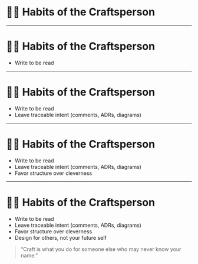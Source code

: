 # 🧑‍🎨 Habits of the Craftsperson

<!-- 
This section brings the session full circle by highlighting the everyday behaviors that embody software craftsmanship.
These are not tools or techniques—they’re habits of mind and practice.
The mindset: write for others, leave behind clarity, and choose elegance through simplicity.
-->

---

# 🧑‍🎨 Habits of the Craftsperson

- Write to be read  
<!-- Code is a form of communication. Prioritize clarity over cleverness.
Ask yourself: would a stranger understand what this does and why it matters? -->

---

# 🧑‍🎨 Habits of the Craftsperson

- Write to be read  
- Leave traceable intent (comments, ADRs, diagrams)  
<!-- Your future self (or teammate) should never wonder, “What were they thinking?”
Capture rationale in code comments, decision logs, or architecture diagrams. -->

---

# 🧑‍🎨 Habits of the Craftsperson

- Write to be read  
- Leave traceable intent (comments, ADRs, diagrams)  
- Favor structure over cleverness  
<!-- Cleverness ages poorly.
Structure lasts because it enforces relationships and boundaries that help others extend or modify the system. -->

---

# 🧑‍🎨 Habits of the Craftsperson

- Write to be read  
- Leave traceable intent (comments, ADRs, diagrams)  
- Favor structure over cleverness  
- Design for others, not your future self  
> “Craft is what you do for someone else who may never know your name.”

<!-- Craftsmanship is a gift.
It leaves behind software that welcomes others—by guiding, protecting, and empowering them. -->
